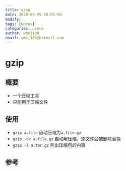```yaml
---
title: gzip
date: 2020-04-29 10:01:59
modify: 
tags: [Notes]
categories: Linux
author: wmsj100
email: wmsj100@hotmail.com
---
```


# gzip

## 概要

- 一个压缩工具
- 只能用于压缩文件

## 使用

- `gzip a.file` 自动压缩为`a.file.gz`
- `gzip -dv a.file.gz` 自动解压缩，原文件会被删除替换
- `gzip -l a.tar.gz` 列出压缩包的内容

## 参考

